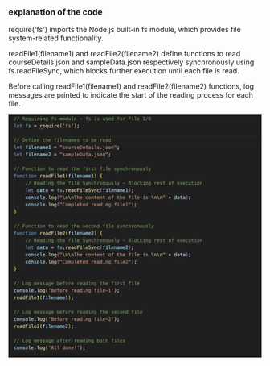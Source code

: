### explanation of the code

require('fs') imports the Node.js built-in fs module, which provides file system-related functionality.

readFile1(filename1) and readFile2(filename2) define functions to read courseDetails.json and sampleData.json respectively synchronously using fs.readFileSync, which blocks further execution until each file is read.

Before calling readFile1(filename1) and readFile2(filename2) functions, log messages are printed to indicate the start of the reading process for each file.

![alt text](ExampleSyncIO.png)
